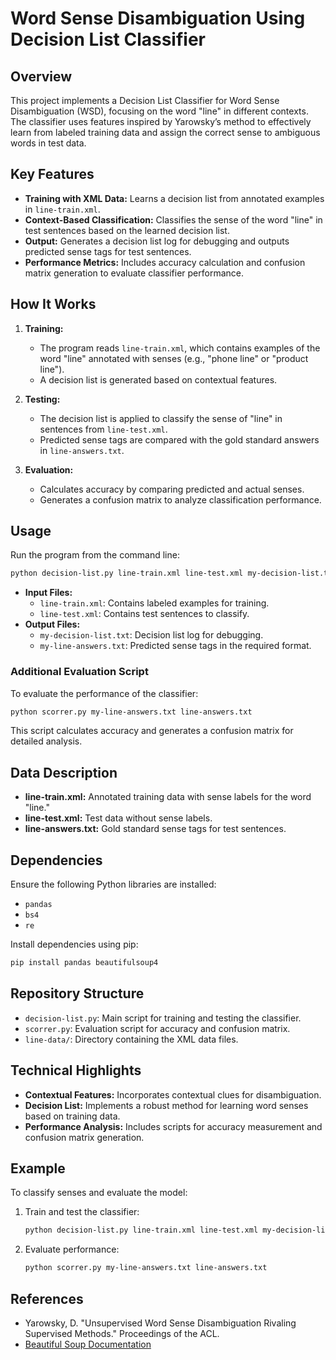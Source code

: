 # Word Sense Disambiguation Using Decision List Classifier

## Overview
This project implements a Decision List Classifier for Word Sense Disambiguation (WSD), focusing on the word "line" in different contexts. The classifier uses features inspired by Yarowsky’s method to effectively learn from labeled training data and assign the correct sense to ambiguous words in test data.

## Key Features
- **Training with XML Data:** Learns a decision list from annotated examples in `line-train.xml`.
- **Context-Based Classification:** Classifies the sense of the word "line" in test sentences based on the learned decision list.
- **Output:** Generates a decision list log for debugging and outputs predicted sense tags for test sentences.
- **Performance Metrics:** Includes accuracy calculation and confusion matrix generation to evaluate classifier performance.

## How It Works
1. **Training:**
   - The program reads `line-train.xml`, which contains examples of the word "line" annotated with senses (e.g., "phone line" or "product line").
   - A decision list is generated based on contextual features.

2. **Testing:**
   - The decision list is applied to classify the sense of "line" in sentences from `line-test.xml`.
   - Predicted sense tags are compared with the gold standard answers in `line-answers.txt`.

3. **Evaluation:**
   - Calculates accuracy by comparing predicted and actual senses.
   - Generates a confusion matrix to analyze classification performance.

## Usage
Run the program from the command line:

```bash
python decision-list.py line-train.xml line-test.xml my-decision-list.txt > my-line-answers.txt
```

- **Input Files:**
  - `line-train.xml`: Contains labeled examples for training.
  - `line-test.xml`: Contains test sentences to classify.
- **Output Files:**
  - `my-decision-list.txt`: Decision list log for debugging.
  - `my-line-answers.txt`: Predicted sense tags in the required format.

### Additional Evaluation Script
To evaluate the performance of the classifier:

```bash
python scorrer.py my-line-answers.txt line-answers.txt
```

This script calculates accuracy and generates a confusion matrix for detailed analysis.

## Data Description
- **line-train.xml:** Annotated training data with sense labels for the word "line."
- **line-test.xml:** Test data without sense labels.
- **line-answers.txt:** Gold standard sense tags for test sentences.

## Dependencies
Ensure the following Python libraries are installed:
- `pandas`
- `bs4`
- `re`

Install dependencies using pip:

```bash
pip install pandas beautifulsoup4
```

## Repository Structure
- `decision-list.py`: Main script for training and testing the classifier.
- `scorrer.py`: Evaluation script for accuracy and confusion matrix.
- `line-data/`: Directory containing the XML data files.

## Technical Highlights
- **Contextual Features:** Incorporates contextual clues for disambiguation.
- **Decision List:** Implements a robust method for learning word senses based on training data.
- **Performance Analysis:** Includes scripts for accuracy measurement and confusion matrix generation.

## Example
To classify senses and evaluate the model:

1. Train and test the classifier:
   ```bash
   python decision-list.py line-train.xml line-test.xml my-decision-list.txt > my-line-answers.txt
   ```

2. Evaluate performance:
   ```bash
   python scorrer.py my-line-answers.txt line-answers.txt
   ```

## References
- Yarowsky, D. "Unsupervised Word Sense Disambiguation Rivaling Supervised Methods." Proceedings of the ACL.
- [Beautiful Soup Documentation](https://www.crummy.com/software/BeautifulSoup/)


